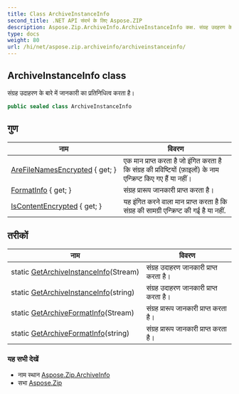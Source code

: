 ```yaml
---
title: Class ArchiveInstanceInfo
second_title: .NET API संदर्भ के लिए Aspose.ZIP
description: Aspose.Zip.ArchiveInfo.ArchiveInstanceInfo कक्ष. संग्रह उदहरण के बरे में जनकर क प्रतनधत्व करत है
type: docs
weight: 80
url: /hi/net/aspose.zip.archiveinfo/archiveinstanceinfo/
---
```

## ArchiveInstanceInfo class

संग्रह उदाहरण के बारे में जानकारी का प्रतिनिधित्व करता है।

```csharp
public sealed class ArchiveInstanceInfo
```

## गुण

| नाम | विवरण |
| --- | --- |
| [AreFileNamesEncrypted](../../aspose.zip.archiveinfo/archiveinstanceinfo/arefilenamesencrypted/) { get; } | एक मान प्राप्त करता है जो इंगित करता है कि संग्रह की प्रविष्टियों (फ़ाइलों) के नाम एन्क्रिप्ट किए गए हैं या नहीं। |
| [FormatInfo](../../aspose.zip.archiveinfo/archiveinstanceinfo/formatinfo/) { get; } | संग्रह प्रारूप जानकारी प्राप्त करता है। |
| [IsContentEncrypted](../../aspose.zip.archiveinfo/archiveinstanceinfo/iscontentencrypted/) { get; } | यह इंगित करने वाला मान प्राप्त करता है कि संग्रह की सामग्री एन्क्रिप्ट की गई है या नहीं. |

## तरीकों

| नाम | विवरण |
| --- | --- |
| static [GetArchiveInstanceInfo](../../aspose.zip.archiveinfo/archiveinstanceinfo/getarchiveinstanceinfo/#getarchiveinstanceinfo)(Stream) | संग्रह उदाहरण जानकारी प्राप्त करता है। |
| static [GetArchiveInstanceInfo](../../aspose.zip.archiveinfo/archiveinstanceinfo/getarchiveinstanceinfo/#getarchiveinstanceinfo_1)(string) | संग्रह उदाहरण जानकारी प्राप्त करता है। |
| static [GetArchiveFormatInfo](../../aspose.zip.archiveinfo/archiveinstanceinfo/getarchiveformatinfo/#getarchiveformatinfo)(Stream) | संग्रह प्रारूप जानकारी प्राप्त करता है। |
| static [GetArchiveFormatInfo](../../aspose.zip.archiveinfo/archiveinstanceinfo/getarchiveformatinfo/#getarchiveformatinfo_1)(string) | संग्रह प्रारूप जानकारी प्राप्त करता है। |

### यह सभी देखें

* नाम स्थान [Aspose.Zip.ArchiveInfo](../../aspose.zip.archiveinfo/)
* सभा [Aspose.Zip](../../)


